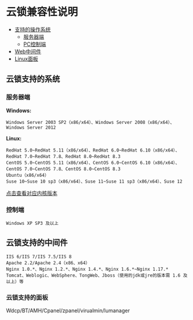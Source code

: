 # 云锁兼容性说明

* [支持的操作系统](compat.md#云锁支持的系统)
  * [服务器端](compat.md#服务器端)
  * [PC控制端](compat.md#控制端)
* [Web中间件](compat.md#云锁支持的中间件)
* [Linux面板](compat.md#云锁支持的面板)

## 云锁支持的系统

### 服务器端

**Windows:**

```text
Windows Server 2003 SP2（x86/x64）、Windows Server 2008（x86/x64）、Windows Server 2012
```

**Linux:**

```text
RedHat 5.0~RedHat 5.11（x86/x64）、RedHat 6.0~RedHat 6.10（x86/x64）、RedHat 7.0~RedHat 7.8、RedHat 8.0~RedHat 8.3
CentOS 5.0~CentOS 5.11（x86/x64）、CentOS 6.0~CentOS 6.10（x86/x64）、CentOS 7.0~CentOS 7.8、CentOS 8.0~CentOS 8.3
Ubuntu（x86/x64）
Suse 10~Suse 10 sp3（x86/x64）、Suse 11~Suse 11 sp3（x86/x64）、Suse 12
```

[点击查看对应内核版本](kernel/)

### 控制端

```text
Windows XP SP3 及以上
```

## 云锁支持的中间件

```text
IIS 6/IIS 7/IIS 7.5/IIS 8
Apache 2.2/Apache 2.4（x86、x64）
Nginx 1.0.*、Nginx 1.2.*、Nginx 1.4.*、Nginx 1.6.*~Nginx 1.17.*
Tomcat、Weblogic、WebSphere、TongWeb、Jboss（使用的jdk或jre的版本需 1.6 及以上）等
```

### 云锁支持的面板

Wdcp/BT/AMH/Cpanel/zpanel/virualmin/lumanager

